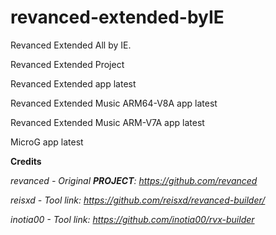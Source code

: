 # revanced-extended-byIE
Revanced Extended All by IE.

Revanced Extended Project 

Revanced Extended app latest

Revanced Extended Music ARM64-V8A app latest

Revanced Extended Music ARM-V7A app latest

MicroG app latest

**Credits**

**revanced* - Original **PROJECT**: *https://github.com/revanced**

**reisxd* - Tool link: *https://github.com/reisxd/revanced-builder/**

**inotia00* - Tool link: *https://github.com/inotia00/rvx-builder**







